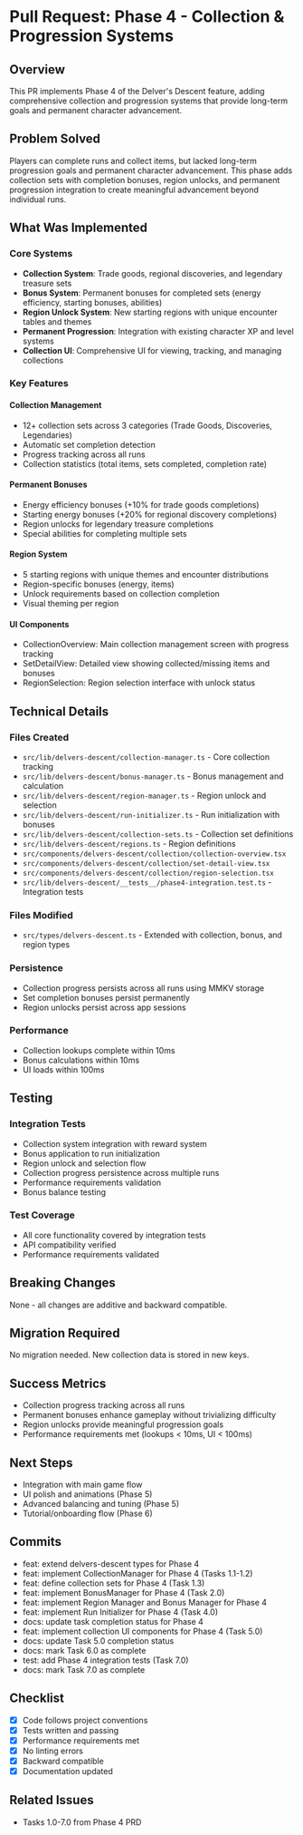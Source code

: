 # Pull Request: Phase 4 - Collection & Progression Systems

## Overview

This PR implements Phase 4 of the Delver's Descent feature, adding comprehensive collection and progression systems that provide long-term goals and permanent character advancement.

## Problem Solved

Players can complete runs and collect items, but lacked long-term progression goals and permanent character advancement. This phase adds collection sets with completion bonuses, region unlocks, and permanent progression integration to create meaningful advancement beyond individual runs.

## What Was Implemented

### Core Systems

- **Collection System**: Trade goods, regional discoveries, and legendary treasure sets
- **Bonus System**: Permanent bonuses for completed sets (energy efficiency, starting bonuses, abilities)
- **Region Unlock System**: New starting regions with unique encounter tables and themes
- **Permanent Progression**: Integration with existing character XP and level systems
- **Collection UI**: Comprehensive UI for viewing, tracking, and managing collections

### Key Features

#### Collection Management

- 12+ collection sets across 3 categories (Trade Goods, Discoveries, Legendaries)
- Automatic set completion detection
- Progress tracking across all runs
- Collection statistics (total items, sets completed, completion rate)

#### Permanent Bonuses

- Energy efficiency bonuses (+10% for trade goods completions)
- Starting energy bonuses (+20% for regional discovery completions)
- Region unlocks for legendary treasure completions
- Special abilities for completing multiple sets

#### Region System

- 5 starting regions with unique themes and encounter distributions
- Region-specific bonuses (energy, items)
- Unlock requirements based on collection completion
- Visual theming per region

#### UI Components

- CollectionOverview: Main collection management screen with progress tracking
- SetDetailView: Detailed view showing collected/missing items and bonuses
- RegionSelection: Region selection interface with unlock status

## Technical Details

### Files Created

- `src/lib/delvers-descent/collection-manager.ts` - Core collection tracking
- `src/lib/delvers-descent/bonus-manager.ts` - Bonus management and calculation
- `src/lib/delvers-descent/region-manager.ts` - Region unlock and selection
- `src/lib/delvers-descent/run-initializer.ts` - Run initialization with bonuses
- `src/lib/delvers-descent/collection-sets.ts` - Collection set definitions
- `src/lib/delvers-descent/regions.ts` - Region definitions
- `src/components/delvers-descent/collection/collection-overview.tsx`
- `src/components/delvers-descent/collection/set-detail-view.tsx`
- `src/components/delvers-descent/collection/region-selection.tsx`
- `src/lib/delvers-descent/__tests__/phase4-integration.test.ts` - Integration tests

### Files Modified

- `src/types/delvers-descent.ts` - Extended with collection, bonus, and region types

### Persistence

- Collection progress persists across all runs using MMKV storage
- Set completion bonuses persist permanently
- Region unlocks persist across app sessions

### Performance

- Collection lookups complete within 10ms
- Bonus calculations within 10ms
- UI loads within 100ms

## Testing

### Integration Tests

- Collection system integration with reward system
- Bonus application to run initialization
- Region unlock and selection flow
- Collection progress persistence across multiple runs
- Performance requirements validation
- Bonus balance testing

### Test Coverage

- All core functionality covered by integration tests
- API compatibility verified
- Performance requirements validated

## Breaking Changes

None - all changes are additive and backward compatible.

## Migration Required

No migration needed. New collection data is stored in new keys.

## Success Metrics

- Collection progress tracking across all runs
- Permanent bonuses enhance gameplay without trivializing difficulty
- Region unlocks provide meaningful progression goals
- Performance requirements met (lookups < 10ms, UI < 100ms)

## Next Steps

- Integration with main game flow
- UI polish and animations (Phase 5)
- Advanced balancing and tuning (Phase 5)
- Tutorial/onboarding flow (Phase 6)

## Commits

- feat: extend delvers-descent types for Phase 4
- feat: implement CollectionManager for Phase 4 (Tasks 1.1-1.2)
- feat: define collection sets for Phase 4 (Task 1.3)
- feat: implement BonusManager for Phase 4 (Task 2.0)
- feat: implement Region Manager and Bonus Manager for Phase 4
- feat: implement Run Initializer for Phase 4 (Task 4.0)
- docs: update task completion status for Phase 4
- feat: implement collection UI components for Phase 4 (Task 5.0)
- docs: update Task 5.0 completion status
- docs: mark Task 6.0 as complete
- test: add Phase 4 integration tests (Task 7.0)
- docs: mark Task 7.0 as complete

## Checklist

- [x] Code follows project conventions
- [x] Tests written and passing
- [x] Performance requirements met
- [x] No linting errors
- [x] Backward compatible
- [x] Documentation updated

## Related Issues

- Tasks 1.0-7.0 from Phase 4 PRD
